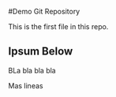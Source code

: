 #Demo Git Repository

This is the first file in this repo.

## Ipsum Below

BLa bla bla bla

Mas lineas
